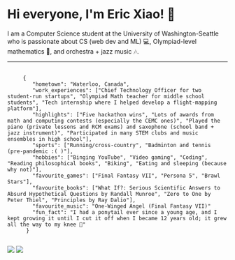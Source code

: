 
<h1>Hi everyone, I'm Eric Xiao! 👋</h1>
<p>I am a Computer Science student at the University of Washington-Seattle who is passionate about CS (web dev and ML) 💻, Olympiad-level mathematics 📐, and orchestra + jazz music 🎶.</p>
<hr>
<pre>
  <code>
     {
        "hometown": "Waterloo, Canada",
        "work_experiences": ["Chief Technology Officer for two student-run startups", "Olympiad Math teacher for middle school students", "Tech internship where I helped develop a flight-mapping platform"],
        "highlights": ["Five hackathon wins", "Lots of awards from math and computing contests (especially the CEMC ones)", "Played the piano (private lessons and RCM exams) and saxophone (school band + jazz instrument)", "Participated in many STEM clubs and music ensembles in high school"],
        "sports": ["Running/cross-country", "Badminton and tennis (pre-pandemic :( )"],
        "hobbies": ["Binging YouTube", "Video gaming", "Coding", "Reading philosophical books", "Biking", "Eating and sleeping (because why not)"],
        "favourite_games": ["Final Fantasy VII", "Persona 5", "Brawl Stars"],
        "favourite_books": ["What If?: Serious Scientific Answers to Absurd Hypothetical Questions by Randall Munroe", "Zero to One by Peter Thiel", "Principles by Ray Dalio"],
        "favourite_music": "One-Winged Angel (Final Fantasy VII)"
        "fun_fact": "I had a ponytail ever since a young age, and I kept growing it until I cut it off when I became 12 years old; it grew all the way to my knee 👀"
      }
  </code>
</pre>

<img src="https://github-readme-stats.vercel.app/api?username=mathlord2&show_icons=true&theme=radical"/>
<img src="https://github-readme-stats.vercel.app/api/top-langs/?username=mathlord2&layout=compact"/>


